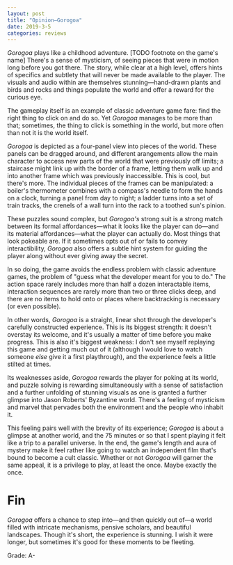 ```yaml
---
layout: post
title: "Opinion—Gorogoa"
date: 2019-3-5
categories: reviews
---
```


_Gorogoa_ plays like a childhood adventure. [TODO footnote on the game's name] There's a
sense of mysticism, of seeing pieces that were in motion long before you got there. The
story, while clear at a high level, offers hints of specifics and subtlety that will
never be made available to the player. The visuals and audio within are themselves
stunning—hand-drawn plants and birds and rocks and things populate the world and offer a
reward for the curious eye.

The gameplay itself is an example of classic adventure game fare: find the right thing to
click on and do so. Yet _Gorogoa_ manages to be more than that; sometimes, the thing to
click is something in the world, but more often than not it is the world itself.

_Gorogoa_ is depicted as a four-panel view into pieces of the world. These panels can be
dragged around, and different arangements allow the main character to access new parts of
the world that were previously off limits; a staircase might link up with the border of a
frame, letting them walk up and into another frame which was previously inaccessible.
This is cool, but there's more. The individual pieces of the frames can be manipulated: a
boiler's thermometer combines with a compass's needle to form the hands on a clock,
turning a panel from day to night; a ladder turns into a set of train tracks, the crenels
of a wall turn into the rack to a toothed sun's pinion.

These puzzles sound complex, but _Gorogoa's_ strong suit is a strong match between its
formal affordances—what it looks like the player can do—and its material affordances—what
the player can actually do. Most things that look pokeable are. If it sometimes opts out
of or fails to convey interactibility, _Gorogoa_ also offers a subtle hint system for
guiding the player along without ever giving away the secret.

In so doing, the game avoids the endless problem with classic adventure games, the
problem of "guess what the developer meant for you to do." The action space rarely
includes more than half a dozen interactable items, interaction sequences are rarely more
than two or three clicks deep, and there are no items to hold onto or places where
backtracking is necessary (or even possible).

In other words, _Gorogoa_ is a straight, linear shot through the developer's carefully
constructed experience. This is its biggest strength: it doesn't overstay its welcome,
and it's usually a matter of time before you make progress. This is also it's biggest
weakness: I don't see myself replaying this game and getting much out of it (although I
would love to watch someone _else_ give it a first playthrough), and the experience feels
a little stilted at times.


Its weaknesses aside, _Gorogoa_ rewards the player for poking at its world, and puzzle
solving is rewarding simultaneously with a sense of satisfaction and a further unfolding
of stunning visuals as one is granted a further glimpse into Jason Roberts' Byzantine
world. There's a feeling of mysticism and marvel that pervades both the environment and
the people who inhabit it.

This feeling pairs well with the brevity of its experience; _Gorogoa_ is about a glimpse
at another world, and the 75 minutes or so that I spent playing it felt like a trip to a
parallel universe. In the end, the game's length and aura of mystery make it feel rather
like going to watch an independent film that's bound to become a cult classic. Whether or
not _Gorogoa_ will garner the same appeal, it is a privilege to play, at least the once.
Maybe exactly the once.

# Fin

_Gorogoa_ offers a chance to step into—and then quickly out of—a world filled with
intricate mechanisms, pensive scholars, and beautiful landscapes. Though it's short, the
experience is stunning. I wish it were longer, but sometimes it's good for these moments
to be fleeting.

Grade: A-
